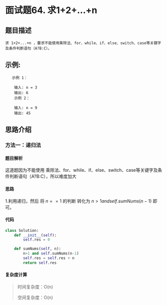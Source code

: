 # 面试题64. 求1+2+…+n

## 题目描述

    求 1+2+...+n ，要求不能使用乘除法、for、while、if、else、switch、case等关键字及条件判断语句（A?B:C）。

## 示例:
```
   示例 1：

    输入: n = 3
    输出: 6
    示例 2：

    输入: n = 9
    输出: 45
```

## 思路介绍

### 方法一：递归法

#### 题目解析

这道题因为不能使用 乘除法、for、while、if、else、switch、case等关键字及条件判断语句（A?B:C），所以难度加大

#### 思路

1.利用递归，然后 将 $n==1$ 的判断 转化为 $n>1 and self.sumNums(n-1)$ 即可。

#### 代码

```python
class Solution:
    def __init__(self):
        self.res = 0

    def sumNums(self, n):
        n>1 and self.sumNums(n-1)
        self.res = self.res + n
        return self.res
```
   
#### 复杂度计算

> 时间复杂度：O(n)
>  
> 空间复杂度：O(n)

